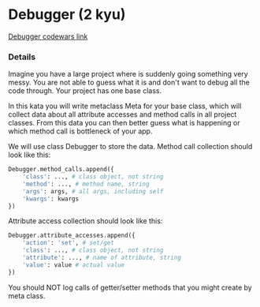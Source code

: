 # Debugger (2 kyu)
[Debugger codewars link](https://www.codewars.com/kata/54bebed0d5b56c5b2600027f)

### Details

Imagine you have a large project where is suddenly going something very messy. You are not able to guess what it is and don't want to debug all the code through. Your project has one base class.

In this kata you will write metaclass Meta for your base class, which will collect data about all attribute accesses and method calls in all project classes. From this data you can then better guess what is happening or which method call is bottleneck of your app.

We will use class Debugger to store the data. Method call collection should look like this:

```python
Debugger.method_calls.append({
    'class': ..., # class object, not string
    'method': ..., # method name, string
    'args': args, # all args, including self
    'kwargs': kwargs
})
```

Attribute access collection should look like this:

```python
Debugger.attribute_accesses.append({
    'action': 'set', # set/get
    'class': ..., # class object, not string
    'attribute': ..., # name of attribute, string
    'value': value # actual value
})
```

You should NOT log calls of getter/setter methods that you might create by meta class.